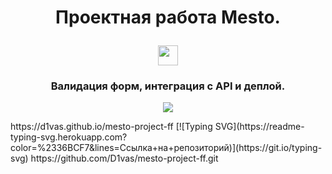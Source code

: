 <h1 align="center">Проектная работа Mesto.</p> 
<img src="https://github.com/blackcater/blackcater/raw/main/images/Hi.gif" height="32"/></h1>
<h3 align="center">Валидация форм, интеграция с API и деплой.</h3>
<p align="center">
  <img src="https://readme-typing-svg.demolab.com/?lines=Type+messages+everywhere!;Ссылка на сайт: &font=Fira%20Code&center=true&width=380&height=50&duration=4000&pause=1000" Typing SVG">
</p>
https://d1vas.github.io/mesto-project-ff
[![Typing SVG](https://readme-typing-svg.herokuapp.com?color=%2336BCF7&lines=Ссылка+на+репозиторий)](https://git.io/typing-svg) https://github.com/D1vas/mesto-project-ff.git
